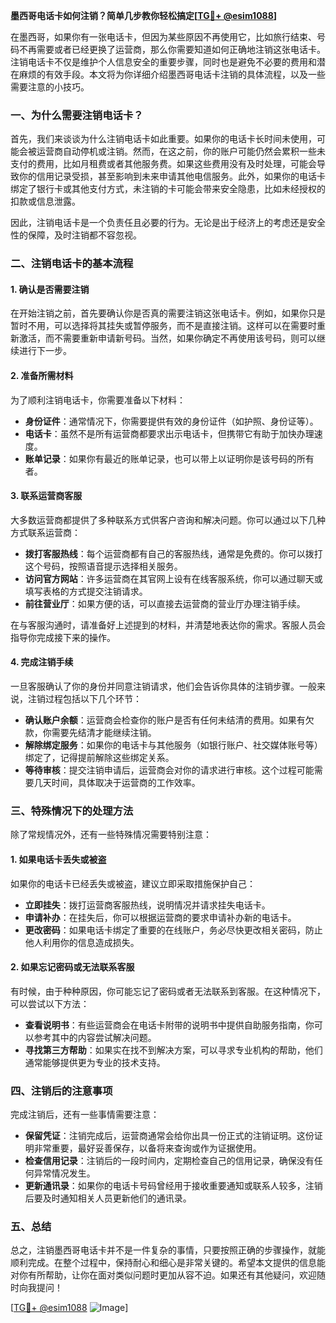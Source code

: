 **墨西哥电话卡如何注销？简单几步教你轻松搞定[[TG💪+ @esim1088](https://t.me/s/esim1088)]**

在墨西哥，如果你有一张电话卡，但因为某些原因不再使用它，比如旅行结束、号码不再需要或者已经更换了运营商，那么你需要知道如何正确地注销这张电话卡。注销电话卡不仅是维护个人信息安全的重要步骤，同时也是避免不必要的费用和潜在麻烦的有效手段。本文将为你详细介绍墨西哥电话卡注销的具体流程，以及一些需要注意的小技巧。

### 一、为什么需要注销电话卡？

首先，我们来谈谈为什么注销电话卡如此重要。如果你的电话卡长时间未使用，可能会被运营商自动停机或注销。然而，在这之前，你的账户可能仍然会累积一些未支付的费用，比如月租费或者其他服务费。如果这些费用没有及时处理，可能会导致你的信用记录受损，甚至影响到未来申请其他电信服务。此外，如果你的电话卡绑定了银行卡或其他支付方式，未注销的卡可能会带来安全隐患，比如未经授权的扣款或信息泄露。

因此，注销电话卡是一个负责任且必要的行为。无论是出于经济上的考虑还是安全性的保障，及时注销都不容忽视。

### 二、注销电话卡的基本流程

#### 1. 确认是否需要注销

在开始注销之前，首先要确认你是否真的需要注销这张电话卡。例如，如果你只是暂时不用，可以选择将其挂失或暂停服务，而不是直接注销。这样可以在需要时重新激活，而不需要重新申请新号码。当然，如果你确定不再使用该号码，则可以继续进行下一步。

#### 2. 准备所需材料

为了顺利注销电话卡，你需要准备以下材料：
- **身份证件**：通常情况下，你需要提供有效的身份证件（如护照、身份证等）。
- **电话卡**：虽然不是所有运营商都要求出示电话卡，但携带它有助于加快办理速度。
- **账单记录**：如果你有最近的账单记录，也可以带上以证明你是该号码的所有者。

#### 3. 联系运营商客服

大多数运营商都提供了多种联系方式供客户咨询和解决问题。你可以通过以下几种方式联系运营商：

- **拨打客服热线**：每个运营商都有自己的客服热线，通常是免费的。你可以拨打这个号码，按照语音提示选择相关服务。
- **访问官方网站**：许多运营商在其官网上设有在线客服系统，你可以通过聊天或填写表格的方式提交注销请求。
- **前往营业厅**：如果方便的话，可以直接去运营商的营业厅办理注销手续。

在与客服沟通时，请准备好上述提到的材料，并清楚地表达你的需求。客服人员会指导你完成接下来的操作。

#### 4. 完成注销手续

一旦客服确认了你的身份并同意注销请求，他们会告诉你具体的注销步骤。一般来说，注销过程包括以下几个环节：

- **确认账户余额**：运营商会检查你的账户是否有任何未结清的费用。如果有欠款，你需要先结清才能继续注销。
- **解除绑定服务**：如果你的电话卡与其他服务（如银行账户、社交媒体账号等）绑定了，记得提前解除这些绑定关系。
- **等待审核**：提交注销申请后，运营商会对你的请求进行审核。这个过程可能需要几天时间，具体取决于运营商的工作效率。

### 三、特殊情况下的处理方法

除了常规情况外，还有一些特殊情况需要特别注意：

#### 1. 如果电话卡丢失或被盗

如果你的电话卡已经丢失或被盗，建议立即采取措施保护自己：

- **立即挂失**：拨打运营商客服热线，说明情况并请求挂失电话卡。
- **申请补办**：在挂失后，你可以根据运营商的要求申请补办新的电话卡。
- **更改密码**：如果电话卡绑定了重要的在线账户，务必尽快更改相关密码，防止他人利用你的信息造成损失。

#### 2. 如果忘记密码或无法联系客服

有时候，由于种种原因，你可能忘记了密码或者无法联系到客服。在这种情况下，可以尝试以下方法：

- **查看说明书**：有些运营商会在电话卡附带的说明书中提供自助服务指南，你可以参考其中的内容尝试解决问题。
- **寻找第三方帮助**：如果实在找不到解决方案，可以寻求专业机构的帮助，他们通常能够提供更为专业的技术支持。

### 四、注销后的注意事项

完成注销后，还有一些事情需要注意：

- **保留凭证**：注销完成后，运营商通常会给你出具一份正式的注销证明。这份证明非常重要，最好妥善保存，以备将来查询或作为证据使用。
- **检查信用记录**：注销后的一段时间内，定期检查自己的信用记录，确保没有任何异常情况发生。
- **更新通讯录**：如果你的电话卡号码曾经用于接收重要通知或联系人较多，注销后要及时通知相关人员更新他们的通讯录。

### 五、总结

总之，注销墨西哥电话卡并不是一件复杂的事情，只要按照正确的步骤操作，就能顺利完成。在整个过程中，保持耐心和细心是非常关键的。希望本文提供的信息能对你有所帮助，让你在面对类似问题时更加从容不迫。如果还有其他疑问，欢迎随时向我提问！

[[TG💪+ @esim1088](https://t.me/s/esim1088) ![Image](https://i.postimg.cc/4NQfJmqS/Snipaste-2025-05-13-00-14-12.png)]
